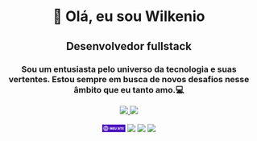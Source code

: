 # <p align="center">👋 Olá, eu sou Wilkenio</p>
## <p align="center"> Desenvolvedor fullstack</p>
### <p align="center"> Sou um entusiasta pelo universo da tecnologia e suas vertentes. Estou sempre em busca de novos desafios nesse âmbito que eu tanto amo.💻</p>

<div align="center">
<a href="https://github.com/wilkenio">
<img height="150em" src="https://github-readme-stats.vercel.app/api/top-langs/?username=wilkenio&layout=compact&langs_count=7&theme=dracula"/>
<img height="150em" src="https://github-readme-stats.vercel.app/api?username=wilkenio&show_icons=true&theme=dracula&include_all_commits=true&count_private=true"/>
</div>
<div>
  
<br>
<div align="center">
<a href="https://wilkenio.github.io/meusite/" target="_blank"><img width="9%" src="MEU SITE.png" target="_blank"></a>
<a href="https://www.instagram.com/wilkenio_pereira/" target="_blank"><img src="https://img.shields.io/badge/-Instagram-%23E4405F?style=for-the-badge&logo=instagram&logoColor=white" target="_blank"></a>
<a href = "mailto:wilkeniopereiraguitarra@gmail.com"><img src="https://img.shields.io/badge/Gmail-D14836?style=for-the-badge&logo=gmail&logoColor=white" target="_blank"></a>
<a href="https://www.linkedin.com/in/wilkenio-pereira-a20765208/" target="_blank"><img src="https://img.shields.io/badge/-LinkedIn-%230077B5?style=for-the-badge&logo=linkedin&logoColor=white" target="_blank"></a>   
</div>
  

